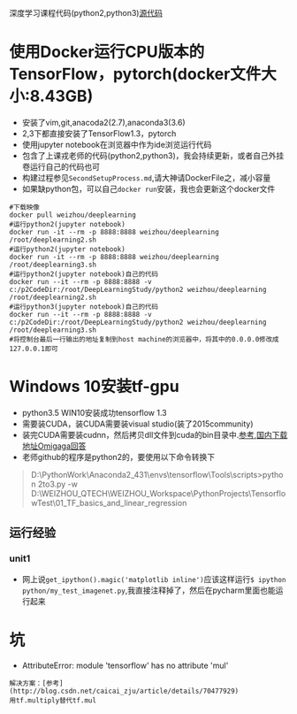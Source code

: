 深度学习课程代码(python2,python3)[源代码](https://github.com/jastarex/DeepLearningCourseCodes)

# 使用Docker运行CPU版本的TensorFlow，pytorch(docker文件大小:8.43GB)
* 安装了vim,git,anacoda2(2.7),anaconda3(3.6)
* 2,3下都直接安装了TensorFlow1.3，pytorch
* 使用jupyter notebook在浏览器中作为ide浏览运行代码
* 包含了上课戎老师的代码(python2,python3)，我会持续更新，或者自己外挂卷运行自己的代码也可
* 构建过程参见`SecondSetupProcess.md`,请大神请DockerFile之，减小容量
* 如果缺python包，可以自己`docker run`安装，我也会更新这个docker文件
```
#下载映像
docker pull weizhou/deeplearning
#运行python2(jupyter notebook)
docker run -it --rm -p 8888:8888 weizhou/deeplearning /root/deeplearning2.sh
#运行python2(jupyter notebook)
docker run -it --rm -p 8888:8888 weizhou/deeplearning /root/deeplearning3.sh
#运行python2(jupyter notebook)自己的代码
docker run --it --rm -p 8888:8888 -v c:/p2CodeDir:/root/DeepLearningStudy/python2 weizhou/deeplearning /root/deeplearning2.sh
#运行python3(jupyter notebook)自己的代码
docker run --it --rm -p 8888:8888 -v c:/p2CodeDir:/root/DeepLearningStudy/python2 weizhou/deeplearning /root/deeplearning3.sh
#将控制台最后一行输出的地址复制到host machine的浏览器中，将其中的0.0.0.0修改成127.0.0.1即可
```


# Windows 10安装tf-gpu
* python3.5 WIN10安装成功tensorflow 1.3
* 需要装CUDA，装CUDA需要装visual studio(装了2015community)
* 装完CUDA需要装cudnn，然后拷贝dll文件到cuda的bin目录中.[参考](http://blog.csdn.net/bianjun1075/article/details/60478487),[国内下载地址Omigaga回答](https://www.zhihu.com/question/37082272)
* 老师github的程序是python2的，要使用以下命令转换下
> D:\PythonWork\Anaconda2_431\envs\tensorflow\Tools\scripts>python 2to3.py -w D:\WEIZHOU_QTECH\WEIZHOU_Workspace\PythonProjects\TensorflowTest\01_TF_basics_and_linear_regression

## 运行经验
### unit1
* 网上说`get_ipython().magic('matplotlib inline')`应该这样运行`$ ipython python/my_test_imagenet.py`,我直接注释掉了，然后在pycharm里面也能运行起来


# 坑
* AttributeError: module 'tensorflow' has no attribute 'mul'
```
解决方案：[参考](http://blog.csdn.net/caicai_zju/article/details/70477929)
用tf.multiply替代tf.mul
```